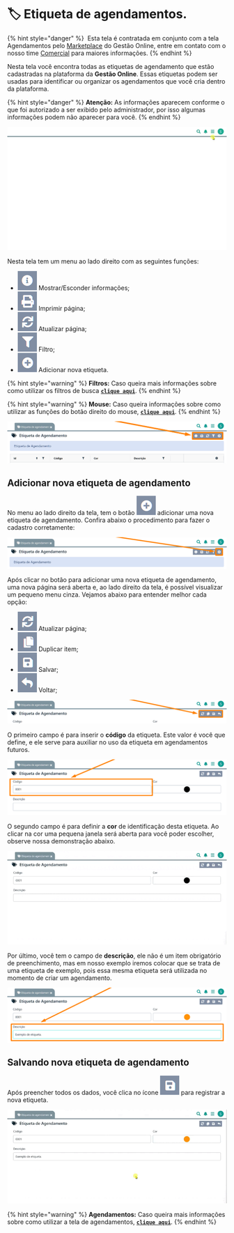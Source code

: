 # 🏷️ Etiqueta de agendamentos.

{% hint style="danger" %}
<img src="https://cdn-icons-png.flaticon.com/512/9967/9967681.png" alt="" data-size="line"> Esta tela é contratada em conjunto com a tela Agendamentos pelo [Marketplace](/erp-v2/marketplace/inicio.md) do Gestão Online, entre em contato com o nosso time [Comercial](https://api.whatsapp.com/send?phone=556237735650&text=Ol%C3%A1%20gostaria%20de%20mais%20informa%C3%A7%C3%B5es%20sobre%20o%20marketplace%20do%20Gest%C3%A3o.Online) para maiores informações.
{% endhint %}


Nesta tela você encontra todas as etiquetas de agendamento que estão cadastradas na plataforma da **Gestão Online**. Essas etiquetas podem ser usadas para identificar ou organizar os agendamentos que você cria dentro da plataforma.

{% hint style="danger" %}
**Atenção:** As informações aparecem conforme o que foi autorizado a ser exibido pelo administrador, por isso algumas informações podem não aparecer para você.
{% endhint %}

![](/erp-v2/assets/funcionalidades/agendamentos/aba_etiqueta.gif)

Nesta tela tem um menu ao lado direito com as seguintes funções:

- <img src="/erp-v2/assets/icon_exibir.png" alt="" data-size="line"> Mostrar/Esconder informações;
- <img src="/erp-v2/assets/icon_imprimir.png" alt="" data-size="line"> Imprimir página;
- <img src="/erp-v2/assets/icon_atualizar.png" alt="" data-size="line"> Atualizar página;
- <img src="/erp-v2/assets/icon_filtro.png" alt="" data-size="line"> Filtro;
- <img src="/erp-v2/assets/icon_add.png" alt="" data-size="line"> Adicionar nova etiqueta.

{% hint style="warning" %}
**Filtros:** Caso queira mais informações sobre como utilizar os filtros de busca [**`clique aqui`**](/erp-v2/primeiro_acesso/filtros.md).
{% endhint %}

{% hint style="warning" %}
**Mouse:** Caso queira informações sobre como utilizar as funções do botão direito do mouse, [**`clique aqui`**](https://docs.gestao.plus/erp-v2/primeiro_acesso/atalhos_internos#menu-botao-direito-do-mouse).
{% endhint %}

![](/erp-v2/assets/funcionalidades/agendamentos/aba_etiqueta_menu.png)

## Adicionar nova etiqueta de agendamento

No menu ao lado direito da tela, tem o botão <img src="/erp-v2/assets/icon_add.png" alt="" data-size="line"> adicionar uma nova etiqueta de agendamento. Confira abaixo o procedimento para fazer o cadastro corretamente:

![](/erp-v2/assets/funcionalidades/agendamentos/aba_etiqueta_add.png)

Após clicar no botão para adicionar uma nova etiqueta de agendamento, uma nova página será aberta e, ao lado direito da tela, é possível visualizar um pequeno menu cinza. Vejamos abaixo para entender melhor cada opção:

- <img src="/erp-v2/assets/icon_atualizar.png" alt="" data-size="line"> Atualizar página;
- <img src="/erp-v2/assets/icon_duplicar.png" alt="" data-size="line"> Duplicar item;
- <img src="/erp-v2/assets/icon_salvar.png" alt="" data-size="line"> Salvar;
- <img src="/erp-v2/assets/icon_voltar.png" alt="" data-size="line"> Voltar;

![](/erp-v2/assets/funcionalidades/agendamentos/aba_etiqueta_add_menu.png)

O primeiro campo é para inserir o **código** da etiqueta. Este valor é você que define, e ele serve para auxiliar no uso da etiqueta em agendamentos futuros.

![](/erp-v2/assets/funcionalidades/agendamentos/aba_etiqueta_add_campo_codigo.png)

O segundo campo é para definir a **cor** de identificação desta etiqueta. Ao clicar na cor uma pequena janela será aberta para você poder escolher, observe nossa demonstração abaixo.

![](/erp-v2/assets/funcionalidades/agendamentos/aba_etiqueta_add_campo_cor.gif)

Por último, você tem o campo de **descrição**, ele não é um item obrigatório de preenchimento, mas em nosso exemplo iremos colocar que se trata de uma etiqueta de exemplo, pois essa mesma etiqueta será utilizada no momento de criar um agendamento.

![](/erp-v2/assets/funcionalidades/agendamentos/aba_etiqueta_add_campo_descricao.png)

## Salvando nova etiqueta de agendamento

Após preencher todos os dados, você clica no ícone <img src="/erp-v2/assets/icon_salvar.png" alt="" data-size="line"> para registrar a nova etiqueta.

![](/erp-v2/assets/funcionalidades/agendamentos/aba_etiqueta_add_salvar.gif)

{% hint style="warning" %}
**Agendamentos:** Caso queira mais informações sobre como utilizar a tela de agendamentos, [**`clique aqui`**](/erp-v2/funcionalidades/agendamentos_atividades/agendamentos.md).
{% endhint %}